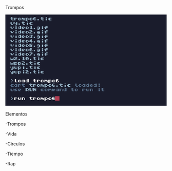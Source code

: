 Trompos

![giftrompo](./Imagenes/giftrompo.gif)

Elementos

-Trompos

-Vida

-Circulos

-Tiempo

-Rap